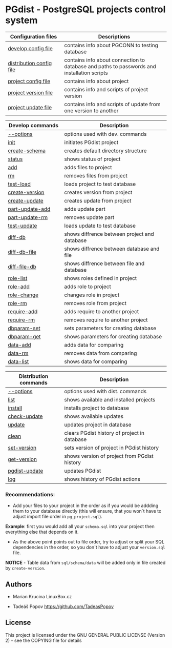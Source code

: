 <style>
table th:nth-of-type(1) {
    width:160px;
}
</style>

# PGdist - PostgreSQL projects control system



| Configuration files | Descriptions |
| --- | --- |
| [develop config file](develop/config.md) | contains info about PGCONN to testing database |
| [distribution config file](distribution/config.md) | contains info about connection to database and paths to passwords and installation scripts |
| [project config file](project_files/config.md) | contains info about project |
| [project version file](project_files/version.md) | contains info and scripts of project version |
| [project update file](project_files/update.md) | contains info and scripts of update from one version to another |



| Develop commands | Description |
| --- | --- |
| [--options](develop/cmd/options.md) | options used with dev. commands |
| [init](develop/cmd/init.md) | initiates PGdist project |
| [create-schema](develop/cmd/create-schema.md) | creates default directory structure |
| [status](develop/cmd/status.md) | shows status of project |
| [add](develop/cmd/add.md) | adds files to project |
| [rm](develop/cmd/rm.md) | removes files from project |
| [test-load](develop/cmd/test-load.md) | loads project to test database |
| [create-version](develop/cmd/create-version.md) | creates version from project |
| [create-update](develop/cmd/create-update.md) | creates update from project |
| [part-update-add](develop/cmd/part-update-add.md) | adds update part |
| [part-update-rm](develop/cmd/part-update-rm.md) | removes update part |
| [test-update](develop/cmd/test-update.md) | loads update to test database |
| [diff-db](develop/cmd/diff-db.md) | shows diffrence between project and database |
| [diff-db-file](develop/cmd/diff-db-file.md) | shows diffrence between database and file |
| [diff-file-db](develop/cmd/diff-file-db.md) | shows diffrence between file and database |
| [role-list](develop/cmd/role-list.md) | shows roles defined in project |
| [role-add](develop/cmd/role-add.md) | adds role to project |
| [role-change](develop/cmd/role-change.md) | changes role in project |
| [role-rm](develop/cmd/role-rm.md) | removes role from project |
| [require-add](develop/cmd/require-add.md) | adds require to another project |
| [require-rm](develop/cmd/require-rm.md) | removes require to another project |
| [dbparam-set](develop/cmd/dbparam-set.md) | sets parameters for creating database |
| [dbparam-get](develop/cmd/dbparam-get.md) | shows parameters for creating database |
| [data-add](develop/cmd/data-add.md) | adds data for comparing |
| [data-rm](develop/cmd/data-rm.md) | removes data from comparing |
| [data-list](develop/cmd/data-list.md) | shows data for comparing |



| Distribution commands | Description |
| --- | --- |
| [--options](distribution/cmd/options.md) | options used with dist. commands |
| [list](distribution/cmd/list.md) | shows available and installed projects |
| [install](distribution/cmd/install.md) | installs project to database |
| [check-update](distribution/cmd/check-update.md) | shows available updates |
| [update](distribution/cmd/update.md) | updates project in database |
| [clean](distribution/cmd/clean.md) | clears PGdist history of project in database |
| [set-version](distribution/cmd/set-version.md) | sets version of project in PGdist history |
| [get-version](distribution/cmd/get-version.md) | shows version of project from PGdist history |
| [pgdist-update](distribution/cmd/pgdist-update.md) | updates PGdist |
| [log](distribution/cmd/log.md) | shows history of PGdist actions |



### Recommendations:

- Add your files to your project in the order as if you would be addding them to your database directly (this will ensure, that you won´t have to adjust import file order in `pg_project.sql`).  

**Example**: first you would add all your `schema.sql` into your project then everything else that depends on it.

- As the above point points out to file order, try to adjust or split your SQL dependencies in the order, so you don´t have to adjust your `version.sql` file.  

**NOTICE** - Table data from `sql/schema/data` will be added only in file created by `create-version`.



## Authors

* Marian Krucina LinuxBox.cz

* Tadeáš Popov https://github.com/TadeasPopov

## License

This project is licensed under the GNU GENERAL PUBLIC LICENSE (Version 2) - see the COPYING file for details
